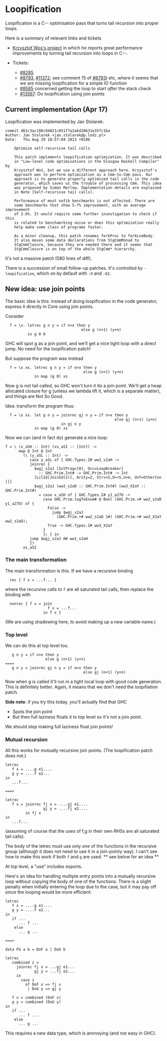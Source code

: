 # Loopification



Loopification is a C-- optimisation pass that turns tail recursion into proper loops.



Here is a summary of relevant links and tickets


- [
  Krzysztof Wos's project](http://research.microsoft.com/en-us/um/people/simonpj/tmp/wos-diss-draft.pdf) in which he reports great performance improvements by turning tail recursion into loops in C--. 

- Tickets:

  - [\#8285](https://gitlab.staging.haskell.org/ghc/ghc/issues/8285)
  - [\#8793](https://gitlab.staging.haskell.org/ghc/ghc/issues/8793), [\#11372](https://gitlab.staging.haskell.org/ghc/ghc/issues/11372); see comment 15 of [\#8793](https://gitlab.staging.haskell.org/ghc/ghc/issues/8793)) etc, where it seems that we are missing loopification for a simple IO function
  - [\#8585](https://gitlab.staging.haskell.org/ghc/ghc/issues/8585) concerned getting the loop to start *after* the stack check
  - [\#13567](https://gitlab.staging.haskell.org/ghc/ghc/issues/13567): Do loopification using join points

## Current implementation (Apr 17)



Loopification was implemented by Jan Stolarek:


```wiki
commit d61c3ac186c94021c851f7a2a6d20631e35fc1ba
Author: Jan Stolarek <jan.stolarek@p.lodz.pl>
Date:   Thu Aug 29 10:57:04 2013 +0100

    Optimize self-recursive tail calls

    This patch implements loopification optimization. It was described
    in "Low-level code optimisations in the Glasgow Haskell Compiler" by
    Krzysztof Woś, but we use a different approach here. Krzysztof's
    approach was to perform optimization as a Cmm-to-Cmm pass. Our
    approach is to generate properly optimized tail calls in the code
    generator, which saves us the trouble of processing Cmm. This idea
    was proposed by Simon Marlow. Implementation details are explained
    in Note [Self-recursive tail calls].

    Performance of most nofib benchmarks is not affected. There are
    some benchmarks that show 5-7% improvement, with an average improvement
    of 2.6%. It would require some further investigation to check if this
    is related to benchamrking noise or does this optimization really
    help make some class of programs faster.

    As a minor cleanup, this patch renames forkProc to forkLneBody.
    It also moves some data declarations from StgCmmMonad to
    StgCmmClosure, because they are needed there and it seems that
    StgCmmClosure is on top of the whole StgCmm* hierarchy.
```


It's not a massive patch (580 lines of diff).



There is a succession of small follow-up patches. It's controlled by `-loopification`, which on by default with `-O` and `-O2`.


## New idea: use join points



The basic idea is this: instead of doing loopification in the
code generator, express it directly in Core using join points.



Consider


```wiki
  f = \x. letrec g n y = if n>x then y
                                  else g (n+1) (y+n)
          in g 0 0
```


GHC will spot g as a join point, and we'll get a nice tight loop with a direct jump.
No need for the loopification patch!



But suppose the program was instead


```wiki
  f = \x xs. letrec g n y = if n>x then y
                                   else g (n+1) (y+n)
             in map (g 0) xs
```


Now g is not tail called, so GHC won't turn it ito a join point.
We'll get a heap allocated closure for g (unless we lambda lift it, which is a separate matter), and things are Not So Good.



Idea: transform the program thus:


```wiki
  f = \x xs. let g n y = joinrec gj n y = if n>x then y
                                                 else gj (n+1) (y+n)
                         in gj n y
             in map (g 0) xs
```


Now we can (and in fact do) generate a nice loop:


```wiki
f = \ (x_aSH :: Int) (xs_aSI :: [Int]) ->
      map @ Int @ Int
        (\ (y_aSL :: Int) ->
           case y_aSL of { GHC.Types.I# ww1_s2aH ->
           joinrec {
             $wgj_s2aJ [InlPrag=[0], Occ=LoopBreaker]
               :: GHC.Prim.Int# -> GHC.Prim.Int# -> Int
             [LclId[JoinId(2)], Arity=2, Str=<S,U><S,U>m, Unf=OtherCon []]
             $wgj_s2aJ (ww2_s2aD :: GHC.Prim.Int#) (ww3_X2aY :: GHC.Prim.Int#)
               = case x_aSH of { GHC.Types.I# y1_a27U ->
                 case GHC.Prim.tagToEnum# @ Bool (GHC.Prim.># ww2_s2aD y1_a27U) of {
                   False ->
                     jump $wgj_s2aJ
                       (GHC.Prim.+# ww2_s2aD 1#) (GHC.Prim.+# ww3_X2aY ww2_s2aD);
                   True -> GHC.Types.I# ww3_X2aY
                 }
                 }; } in
           jump $wgj_s2aJ 0# ww1_s2aH
           })
        xs_aSI
```

### The main transformation



The main transformation is this.  If we have a recursive binding


```wiki
  rec { f x = ...f... }
```


where the recursive calls to `f` are all saturated tail calls, then replace the binding with


```wiki
  nonrec { f x = join
                   f x = ...f...
                 in f x }
```


(We are using shadowing here, to avoid making up a new variable name.)


### Top level



We can do this at top level too.


```wiki
   g n y = if n>x then y
                  else g (n+1) (y+n)
===>
   g n y = joinrec gj n y = if n>x then y
                                   else gj (n+1) (y+n)
```


Now when g is called it'll run in a tight local loop with good code generation.
This is definitely better.  Again, it means that we don't need the loopifiation patch.



**Side note**: if you try this today, you'll actually find that GHC


- Spots the join point
- But then full laziness floats it to top level so it's not a join point.


We should stop making full laziness float join points!


### Mutual recursion



All this works for mutually recursive join points.  (The loopification patch does not.)


```wiki
letrec
   f x = ....g e1....
   g y = ....f e2...
in
   ...f...

===>

letrec
   f x = joinrec fj x = ....gj e1....
                 gj y = ....fj e2....
         in fj x
in
   ...f...
```


(assuming of course that the uses of f,g in their own RHSs
are all saturated tail calls).



The body of the letrec must use only *one* of the functions
in the recursive group (although it does not need to use
it in a join-pointy way).  I can't see how to make this work
if both `f` and `g` are used. ** see below for an idea **



At top level, a "use" includes exports.



Here's an idea for handling multiple entry points into a mutually recursive loop without copying the body of one of the functions. There is a slight penalty when initially entering the loop due to the case, but it may pay off since the looping would be more efficient:


```wiki
letrec
   f x = ....g e1....
   g y = ....f e2...
in
   if ...
      ... f ...
    else
      ... g ...

===>

data FG a b = DoF a | DoG b

letrec
   combined z = 
     joinrec fj x = ...gj e1...
             gj y = ...fj e2...
     in
       case z
         of DoF x => fj x
          | DoG y => gj y

   f x = combined (DoF x)
   g y = combined (DoG y)
in
   if ...
      ... f ...
    else
      ... g ...
```


This requires a new data type, which is annnoying (and not easy in GHC). 


